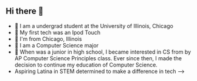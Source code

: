 ## Hi there 👋


- 🔭 I am a undergrad student at the University of Illinois, Chicago
- 🌱 My first tech was an Ipod Touch 
- 👯 I'm from Chicago, Illinois
- 🤔 I am a Computer Science major
- 💬 When was a junior in high school, I became interested in CS from by AP Computer Science Principles class.
Ever since then, I made the decision to continue my education of Computer Science. 
- Aspiring Latina in STEM determined to make a difference in tech
-->
